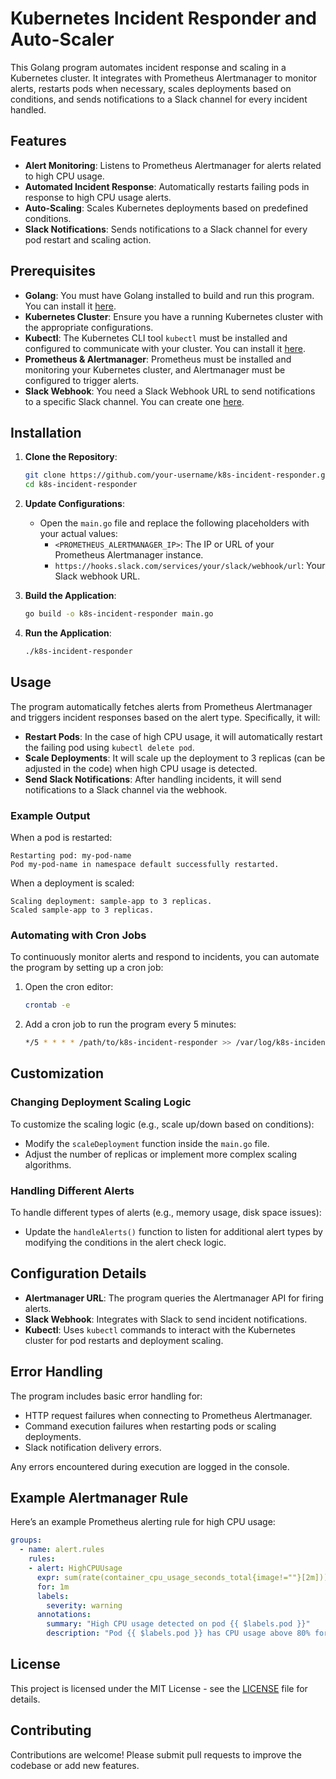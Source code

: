 
# Kubernetes Incident Responder and Auto-Scaler

This Golang program automates incident response and scaling in a Kubernetes cluster. It integrates with Prometheus Alertmanager to monitor alerts, restarts pods when necessary, scales deployments based on conditions, and sends notifications to a Slack channel for every incident handled.

## Features

- **Alert Monitoring**: Listens to Prometheus Alertmanager for alerts related to high CPU usage.
- **Automated Incident Response**: Automatically restarts failing pods in response to high CPU usage alerts.
- **Auto-Scaling**: Scales Kubernetes deployments based on predefined conditions.
- **Slack Notifications**: Sends notifications to a Slack channel for every pod restart and scaling action.

## Prerequisites

- **Golang**: You must have Golang installed to build and run this program. You can install it [here](https://golang.org/dl/).
- **Kubernetes Cluster**: Ensure you have a running Kubernetes cluster with the appropriate configurations.
- **Kubectl**: The Kubernetes CLI tool `kubectl` must be installed and configured to communicate with your cluster. You can install it [here](https://kubernetes.io/docs/tasks/tools/).
- **Prometheus & Alertmanager**: Prometheus must be installed and monitoring your Kubernetes cluster, and Alertmanager must be configured to trigger alerts.
- **Slack Webhook**: You need a Slack Webhook URL to send notifications to a specific Slack channel. You can create one [here](https://api.slack.com/messaging/webhooks).

## Installation

1. **Clone the Repository**:
   ```bash
   git clone https://github.com/your-username/k8s-incident-responder.git
   cd k8s-incident-responder
   ```

2. **Update Configurations**:
   - Open the `main.go` file and replace the following placeholders with your actual values:
     - `<PROMETHEUS_ALERTMANAGER_IP>`: The IP or URL of your Prometheus Alertmanager instance.
     - `https://hooks.slack.com/services/your/slack/webhook/url`: Your Slack webhook URL.

3. **Build the Application**:
   ```bash
   go build -o k8s-incident-responder main.go
   ```

4. **Run the Application**:
   ```bash
   ./k8s-incident-responder
   ```

## Usage

The program automatically fetches alerts from Prometheus Alertmanager and triggers incident responses based on the alert type. Specifically, it will:

- **Restart Pods**: In the case of high CPU usage, it will automatically restart the failing pod using `kubectl delete pod`.
- **Scale Deployments**: It will scale up the deployment to 3 replicas (can be adjusted in the code) when high CPU usage is detected.
- **Send Slack Notifications**: After handling incidents, it will send notifications to a Slack channel via the webhook.

### Example Output

When a pod is restarted:
```
Restarting pod: my-pod-name
Pod my-pod-name in namespace default successfully restarted.
```

When a deployment is scaled:
```
Scaling deployment: sample-app to 3 replicas.
Scaled sample-app to 3 replicas.
```

### Automating with Cron Jobs

To continuously monitor alerts and respond to incidents, you can automate the program by setting up a cron job:

1. Open the cron editor:
   ```bash
   crontab -e
   ```

2. Add a cron job to run the program every 5 minutes:
   ```bash
   */5 * * * * /path/to/k8s-incident-responder >> /var/log/k8s-incident-responder.log 2>&1
   ```

## Customization

### Changing Deployment Scaling Logic

To customize the scaling logic (e.g., scale up/down based on conditions):
- Modify the `scaleDeployment` function inside the `main.go` file.
- Adjust the number of replicas or implement more complex scaling algorithms.

### Handling Different Alerts

To handle different types of alerts (e.g., memory usage, disk space issues):
- Update the `handleAlerts()` function to listen for additional alert types by modifying the conditions in the alert check logic.

## Configuration Details

- **Alertmanager URL**: The program queries the Alertmanager API for firing alerts.
- **Slack Webhook**: Integrates with Slack to send incident notifications.
- **Kubectl**: Uses `kubectl` commands to interact with the Kubernetes cluster for pod restarts and deployment scaling.

## Error Handling

The program includes basic error handling for:
- HTTP request failures when connecting to Prometheus Alertmanager.
- Command execution failures when restarting pods or scaling deployments.
- Slack notification delivery errors.

Any errors encountered during execution are logged in the console.

## Example Alertmanager Rule

Here’s an example Prometheus alerting rule for high CPU usage:

```yaml
groups:
  - name: alert.rules
    rules:
    - alert: HighCPUUsage
      expr: sum(rate(container_cpu_usage_seconds_total{image!=""}[2m])) by (pod) > 0.8
      for: 1m
      labels:
        severity: warning
      annotations:
        summary: "High CPU usage detected on pod {{ $labels.pod }}"
        description: "Pod {{ $labels.pod }} has CPU usage above 80% for more than 1 minute."
```

## License

This project is licensed under the MIT License - see the [LICENSE](LICENSE) file for details.

## Contributing

Contributions are welcome! Please submit pull requests to improve the codebase or add new features.

